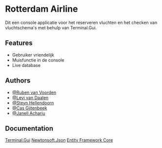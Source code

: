 
# Rotterdam Airline

Dit een console applicatie voor het reserveren vluchten en het checken van vluchtschema's met behulp van Terminal.Gui. 


## Features

- Gebruiker vriendelijk
- Muisfunctie in de console
- Live database


## Authors

- [@Ruben van Voorden](https://github.com/VV-R)
- [@Levi van Daalen](https://github.com/penguin-vd)
- [@Steyn Hellendoorn](https://github.com/Steyn229)
- [@Cas Gijtenbeek](https://github.com/CasGijtenbeek)
- [@Janell Acharju](https://github.com/janellacharju)


## Documentation

[Terminal.Gui](https://github.com/gui-cs/Terminal.Gui)
[Newtonsoft.Json](https://www.newtonsoft.com/json)
[Entity Framework Core](https://learn.microsoft.com/en-us/ef/core/)
